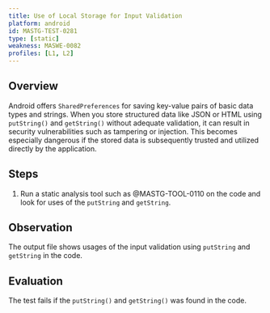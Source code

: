 ```yaml
---
title: Use of Local Storage for Input Validation
platform: android
id: MASTG-TEST-0281
type: [static]
weakness: MASWE-0082
profiles: [L1, L2]
---
```


## Overview

Android offers `SharedPreferences` for saving key-value pairs of basic data types and strings. When you store structured data like JSON or HTML using `putString()` and `getString()` without adequate validation, it can result in security vulnerabilities such as tampering or injection. This becomes especially dangerous if the stored data is subsequently trusted and utilized directly by the application.

## Steps

1. Run a static analysis tool such as @MASTG-TOOL-0110 on the code and look for uses of the `putString` and `getString`.

## Observation

The output file shows usages of the input validation using `putString` and `getString` in the code.

## Evaluation

The test fails if the `putString()` and `getString()` was found in the code.

